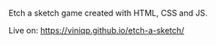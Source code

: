 Etch a sketch game created with HTML, CSS and JS.

Live on:
https://viniqp.github.io/etch-a-sketch/

